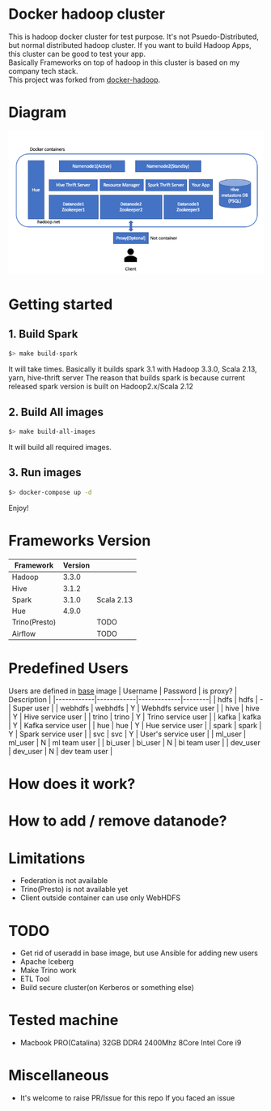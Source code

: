 # Docker hadoop cluster
This is hadoop docker cluster for test purpose. 
It's not Psuedo-Distributed, but normal distributed hadoop cluster. If you want to build Hadoop Apps, this cluster can be good to test your app.  
Basically Frameworks on top of hadoop in this cluster is based on my company tech stack.  
This project was forked from [docker-hadoop](https://github.com/big-data-europe/docker-hadoop).

# Diagram
![Architectur](./docs/images/Architecture.png)

# Getting started
## 1. Build Spark
```bash
$> make build-spark
```
It will take times. Basically it builds spark 3.1 with Hadoop 3.3.0, Scala 2.13, yarn, hive-thrift server
The reason that builds spark is because current released spark version is built on Hadoop2.x/Scala 2.12
## 2. Build All images
```bash
$> make build-all-images
```
It will build all required images.

## 3. Run images
```bash
$> docker-compose up -d
```

Enjoy!

# **Frameworks Version**  
|  Framework      |  Version  |              |
|-----------------|-----------|--------------|
|  Hadoop         |  3.3.0    |              |
|  Hive           |  3.1.2    |              |
|  Spark          |  3.1.0    |  Scala 2.13  |
|  Hue            |  4.9.0    |              |
|  Trino(Presto)  |           |  TODO        | 
|  Airflow        |           |  TODO        |
    

# **Predefined Users**  
Users are defined in [base](./base/Dockerfile) image
|  Username  |  Password  |  is proxy?  |  Description  |
|------------|------------|-------------|--------|
|  hdfs      |  hdfs      |    -        |  Super user  |
|  webhdfs   |  webhdfs   |    Y        | Webhdfs service user |
|  hive      |  hive      |    Y        |  Hive service user  |
|  trino     |  trino     |    Y        |  Trino service user  |
|  kafka     |  kafka     |    Y        |  Kafka service user  |
|  hue       |  hue       |    Y        |  Hue service user  |
|  spark     |  spark     |    Y        |  Spark service user  |
|  svc       |  svc       |    Y        |  User's service user  |
|  ml_user   |  ml_user   |    N        |  ml team user  |
|  bi_user   |  bi_user   |    N        |  bi team user  |
|  dev_user  |  dev_user  |    N        |  dev team user  |


# How does it work?



# How to add / remove datanode?




# Limitations
- Federation is not available
- Trino(Presto) is not available yet
- Client outside container can use only WebHDFS


# TODO
- Get rid of useradd in base image, but use Ansible for adding new users
- Apache Iceberg
- Make Trino work
- ETL Tool
- Build secure cluster(on Kerberos or something else)

# Tested machine
- Macbook PRO(Catalina) 32GB DDR4 2400Mhz 8Core Intel Core i9

# Miscellaneous
- It's welcome to raise PR/Issue for this repo If you faced an issue